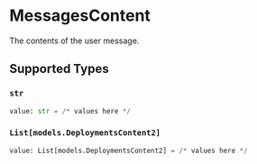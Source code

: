 # MessagesContent

The contents of the user message.


## Supported Types

### `str`

```python
value: str = /* values here */
```

### `List[models.DeploymentsContent2]`

```python
value: List[models.DeploymentsContent2] = /* values here */
```

